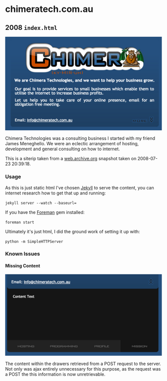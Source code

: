 # chimeratech.com.au

## 2008 `index.html`

![chimeratech.com.au](./_meta/a9e083e4-b422-11e4-85c3-0ca9b1a3569f.png)

Chimera Technologies was a consulting business I started with my
friend James Meneghello. We were an eclectic arrangement of hosting,
development and general consulting on how to internet.

This is a siterip taken from a [web.archive.org] snapshot taken on
2008-07-23 20:39:18.

### Usage

As this is just static html I've chosen [Jekyll] to serve the content,
you can internet research how to get that up and running:

`jekyll server --watch --baseurl=`

If you have the [Foreman] gem installed:

`foreman start`

Ultimately it's just html, I did the ground work of setting it up with:

`python -m SimpleHTTPServer`

### Known Issues

#### Missing Content

![missing content](./_meta/c0ac38a2-b422-11e4-8865-56abc171106e.png)

The content within the drawers retrieved from a POST request to the
server. Not only was ajax entirely unnecessary for this purpose, as
the request was a POST the this information is now unretrievable.

[web.archive.org]: https://web.archive.org/web/20080724155452/http://chimeratech.com.au/
[Jekyll]: http://jekyllrb.com/
[Foreman]: https://github.com/ddollar/foreman
